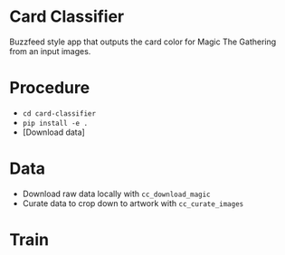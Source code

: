 # Card Classifier

Buzzfeed style app that outputs the card color for Magic The Gathering from an
input images. 

# Procedure

- `cd card-classifier`
- `pip install -e .`
- [Download data]

# Data

- Download raw data locally with `cc_download_magic`
- Curate data to crop down to artwork with `cc_curate_images`

# Train



